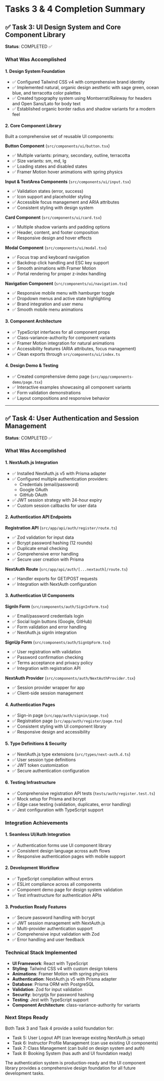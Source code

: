 # Tasks 3 & 4 Completion Summary

## ✅ Task 3: UI Design System and Core Component Library

**Status**: COMPLETED ✅

### What Was Accomplished

#### 1. **Design System Foundation**
- ✅ Configured Tailwind CSS v4 with comprehensive brand identity
- ✅ Implemented natural, organic design aesthetic with sage green, ocean blue, and terracotta color palettes
- ✅ Created typography system using Montserrat/Raleway for headers and Open Sans/Lato for body text
- ✅ Established organic border radius and shadow variants for a modern feel

#### 2. **Core Component Library**
Built a comprehensive set of reusable UI components:

**Button Component** (`src/components/ui/button.tsx`)
- ✅ Multiple variants: primary, secondary, outline, terracotta
- ✅ Size variants: sm, md, lg
- ✅ Loading states and disabled states
- ✅ Framer Motion hover animations with spring physics

**Input & TextArea Components** (`src/components/ui/input.tsx`)
- ✅ Validation states (error, success)
- ✅ Icon support and placeholder styling
- ✅ Accessible focus management and ARIA attributes
- ✅ Consistent styling with design system

**Card Component** (`src/components/ui/card.tsx`)
- ✅ Multiple shadow variants and padding options
- ✅ Header, content, and footer composition
- ✅ Responsive design and hover effects

**Modal Component** (`src/components/ui/modal.tsx`)
- ✅ Focus trap and keyboard navigation
- ✅ Backdrop click handling and ESC key support
- ✅ Smooth animations with Framer Motion
- ✅ Portal rendering for proper z-index handling

**Navigation Component** (`src/components/ui/navigation.tsx`)
- ✅ Responsive mobile menu with hamburger toggle
- ✅ Dropdown menus and active state highlighting
- ✅ Brand integration and user menu
- ✅ Smooth mobile menu animations

#### 3. **Component Architecture**
- ✅ TypeScript interfaces for all component props
- ✅ Class-variance-authority for component variants
- ✅ Framer Motion integration for natural animations
- ✅ Accessibility features (ARIA attributes, focus management)
- ✅ Clean exports through `src/components/ui/index.ts`

#### 4. **Design Demo & Testing**
- ✅ Created comprehensive demo page (`src/app/components-demo/page.tsx`)
- ✅ Interactive examples showcasing all component variants
- ✅ Form validation demonstrations
- ✅ Layout compositions and responsive behavior

---

## ✅ Task 4: User Authentication and Session Management

**Status**: COMPLETED ✅

### What Was Accomplished

#### 1. **NextAuth.js Integration**
- ✅ Installed NextAuth.js v5 with Prisma adapter
- ✅ Configured multiple authentication providers:
  - Credentials (email/password)
  - Google OAuth
  - GitHub OAuth
- ✅ JWT session strategy with 24-hour expiry
- ✅ Custom session callbacks for user data

#### 2. **Authentication API Endpoints**
**Registration API** (`src/app/api/auth/register/route.ts`)
- ✅ Zod validation for input data
- ✅ Bcrypt password hashing (12 rounds)
- ✅ Duplicate email checking
- ✅ Comprehensive error handling
- ✅ Secure user creation with Prisma

**NextAuth Route** (`src/app/api/auth/[...nextauth]/route.ts`)
- ✅ Handler exports for GET/POST requests
- ✅ Integration with NextAuth configuration

#### 3. **Authentication UI Components**
**SignIn Form** (`src/components/auth/SignInForm.tsx`)
- ✅ Email/password credentials login
- ✅ Social login buttons (Google, GitHub)
- ✅ Form validation and error handling
- ✅ NextAuth.js signIn integration

**SignUp Form** (`src/components/auth/SignUpForm.tsx`)
- ✅ User registration with validation
- ✅ Password confirmation checking
- ✅ Terms acceptance and privacy policy
- ✅ Integration with registration API

**NextAuth Provider** (`src/components/auth/NextAuthProvider.tsx`)
- ✅ Session provider wrapper for app
- ✅ Client-side session management

#### 4. **Authentication Pages**
- ✅ Sign-in page (`src/app/auth/signin/page.tsx`)
- ✅ Registration page (`src/app/auth/register/page.tsx`)
- ✅ Consistent styling with UI component library
- ✅ Responsive design and accessibility

#### 5. **Type Definitions & Security**
- ✅ NextAuth.js type extensions (`src/types/next-auth.d.ts`)
- ✅ User session type definitions
- ✅ JWT token customization
- ✅ Secure authentication configuration

#### 6. **Testing Infrastructure**
- ✅ Comprehensive registration API tests (`tests/auth/register.test.ts`)
- ✅ Mock setup for Prisma and bcrypt
- ✅ Edge case testing (validation, duplicates, error handling)
- ✅ Jest configuration with TypeScript support

### Integration Achievements

#### 1. **Seamless UI/Auth Integration**
- ✅ Authentication forms use UI component library
- ✅ Consistent design language across auth flows
- ✅ Responsive authentication pages with mobile support

#### 2. **Development Workflow**
- ✅ TypeScript compilation without errors
- ✅ ESLint compliance across all components
- ✅ Component demo page for design system validation
- ✅ Test infrastructure for authentication APIs

#### 3. **Production Ready Features**
- ✅ Secure password handling with bcrypt
- ✅ JWT session management with NextAuth.js
- ✅ Multi-provider authentication support
- ✅ Comprehensive input validation with Zod
- ✅ Error handling and user feedback

### Technical Stack Implemented

- **UI Framework**: React with TypeScript
- **Styling**: Tailwind CSS v4 with custom design tokens
- **Animations**: Framer Motion with spring physics
- **Authentication**: NextAuth.js v5 with Prisma adapter
- **Database**: Prisma ORM with PostgreSQL
- **Validation**: Zod for input validation
- **Security**: bcryptjs for password hashing
- **Testing**: Jest with TypeScript support
- **Component Architecture**: class-variance-authority for variants

### Next Steps Ready

Both Task 3 and Task 4 provide a solid foundation for:
- Task 5: User Logout API (can leverage existing NextAuth.js setup)
- Task 6: Instructor Profile Management (can use existing UI components)
- Task 7: Class Management (can build on design system and auth)
- Task 8: Booking System (has auth and UI foundation ready)

The authentication system is production-ready and the UI component library provides a comprehensive design foundation for all future development tasks.
